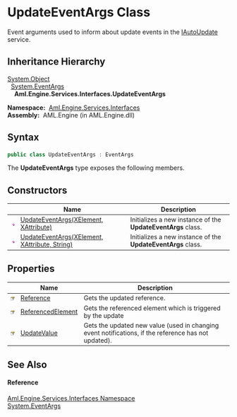 UpdateEventArgs Class
=====================
Event arguments used to inform about update events in the [IAutoUpdate][1] service.


Inheritance Hierarchy
---------------------
[System.Object][2]  
  [System.EventArgs][3]  
    **Aml.Engine.Services.Interfaces.UpdateEventArgs**  

  **Namespace:**  [Aml.Engine.Services.Interfaces][4]  
  **Assembly:**  AML.Engine (in AML.Engine.dll)

Syntax
------

```csharp
public class UpdateEventArgs : EventArgs
```

The **UpdateEventArgs** type exposes the following members.


Constructors
------------

                 | Name                                               | Description                                                  
---------------- | -------------------------------------------------- | ------------------------------------------------------------ 
![Public method] | [UpdateEventArgs(XElement, XAttribute)][5]         | Initializes a new instance of the **UpdateEventArgs** class. 
![Public method] | [UpdateEventArgs(XElement, XAttribute, String)][6] | Initializes a new instance of the **UpdateEventArgs** class. 


Properties
----------

                   | Name                   | Description                                                                                          
------------------ | ---------------------- | ---------------------------------------------------------------------------------------------------- 
![Public property] | [Reference][7]         | Gets the updated reference.                                                                          
![Public property] | [ReferencedElement][8] | Gets the referenced element which is triggered by the update                                         
![Public property] | [UpdateValue][9]       | Gets the updated new value (used in changing event notifications, if the reference has not updated). 


See Also
--------

#### Reference
[Aml.Engine.Services.Interfaces Namespace][4]  
[System.EventArgs][3]  

[1]: ../IAutoUpdate/README.md
[2]: https://docs.microsoft.com/dotnet/api/system.object
[3]: https://docs.microsoft.com/dotnet/api/system.eventargs
[4]: ../README.md
[5]: _ctor.md
[6]: _ctor_1.md
[7]: Reference.md
[8]: ReferencedElement.md
[9]: UpdateValue.md
[10]: https://www.automationml.org
[11]: ../../icons/logoShade.png
[Public method]: ../../icons/pubmethod.gif "Public method"
[Public property]: ../../icons/pubproperty.gif "Public property"
